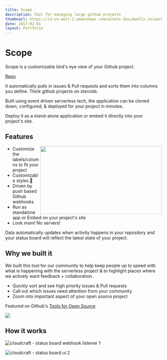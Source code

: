```yaml
---
title: Scope
description: Tool for managing large github projects
thumbnail: https://s3-us-west-2.amazonaws.com/assets.davidwells.io/work/serverless-scope-logo.jpg
date: 2017-02-01
layout: Portfolio
---
```


# Scope

Scope is a customizable bird's eye view of your Github project.

[Repo](http://github.com/serverless/scope)

It automatically pulls in issues & Pull requests and sorts them into columns you define. Think github projects on steroids.

Built using event driven serverless tech, the application can be cloned down, configured, & deployed for your project in minutes.

Deploy it as a stand-alone application or embed it directly into your project's site.

## Features

<img align="right" width="391" height="218" src="https://cloud.githubusercontent.com/assets/532272/22727459/cad63336-ed8d-11e6-8924-fce36f239a84.gif">

- Customize the labels/columns to fit your project
- Customizable styles 💁
- Driven by push based Github webhooks
- Run as standalone app or Embed on your project's site
- Look mom! No servers!

Data automatically updates when activity happens in your repository and your status board will reflect the latest state of your project.

## Why we built it

We built this tool for our community to help keep people up to speed with what is happening with the serverless project & to highlight places where we actively want feedback + collaboration.

- Quickly sort and see high priority issues & Pull requests
- Call out which issues need attention from your community
- Zoom into important aspect of your open source project

Featured on Github's [Tools for Open Source](https://github.com/showcases/tools-for-open-source)

<img src="https://s3-us-west-2.amazonaws.com/assets.davidwells.io/work/serverless-scope-demo.jpg"/>

## How it works

![cloudcraft - status board webhook listener 1](https://cloud.githubusercontent.com/assets/532272/22728277/ead7cb00-ed91-11e6-98b4-98fdb36c58c2.png)

![cloudcraft - status board ui 2](https://cloud.githubusercontent.com/assets/532272/22728295/01f11e72-ed92-11e6-9db8-473874b3a713.png)

